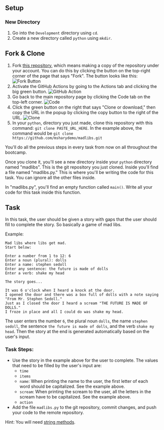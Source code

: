 ## Setup

### New Directory

1. Go into the `Development` directory using `cd`.
2. Create a new directory called `python` using `mkdir`.

## Fork & Clone

1. Fork [this repository](https://github.com/JoinCODED/madlibs), which means making a copy of the repository under your account. You can do this by clicking the button on the top-right corner of the page that says "Fork". The button looks like this:
    ![Fork Button](https://imgur.com/KmH4Fp4.jpg)
2. Activate the GitHub Actions by going to the Actions tab and clicking the big green button.
    ![GitHub Action](https://i.gyazo.com/4ad622c46ce2fdb8ffe4dad63e206d47.gif)
4. Go back to the main repository page by clicking the Code tab on the top-left corner.
    ![Code](https://i.gyazo.com/e666afa70fd87e36cf8a82c24011811f.gif)
5. Click the green button on the right that says "Clone or download," then copy the URL in the popup by clicking the copy button to the right of the URL.
    ![Clone](https://i.gyazo.com/5129e26ff760d6a027a6df253e5f0584.gif)
    <!-- isn't it better to say "clone this repo by running this command instead of with this command? -->
6. In your `python`, directory you just made, clone this repository with this command: `git clone PASTE_URL_HERE`. In the example above, the command would be `git clone https://github.com/msharydemo/madlibs.git`

You'll do all the previous steps in every task from now on all throughout the bootcamp.

Once you clone it, you'll see a new directory inside your `python` directory named "madlibs". This is the git repository you just cloned. Inside you'll find a file named "madlibs.py." This is where you'll be writing the code for this task. You can ignore all the other files inside.

In "madlibs.py", you'll find an empty function called `main()`. Write all your code for this task inside this function.

## Task 

In this task, the user should be given a story with gaps that the user should fill to complete the story. So basically a game of mad libs.

Example:
```
Mad libs where libs get mad.
Start below:

Enter a number from 1 to 12: 6
Enter a noun (plural): dolls
Enter a name: stephen sedoll
Enter any sentence: the future is made of dolls
Enter a verb: shake my head

The story goes...

It was 6 o'clock when I heard a knock at the door.
I opened the door and there was a box full of dolls with a note saying "From Mr. Stephen Sedoll."
Just as I closed the door I heard a scream "THE FUTURE IS MADE OF DOLLS."
I froze in place and all I could do was shake my head.
```

The user enters the number `6`, the plural noun `dolls`, the name `stephen sedoll`, the sentence `the future is made of dolls`, and the verb `shake my head`. Then the story at the end is generated automatically based on the user's input.

### Task Steps:

* Use the story in the example above for the user to complete. The values that need to be filled by the user's input are:
    * `time`
    * `items`
    * `name`: When printing the name to the user, the first letter of each word should be capitalized. See the example above.
    * `scream`: When printing the scream to the user, all the letters in the scream have to be capitalized. See the example above.
    * `action`
* Add the file `madlibs.py` to the git repository, commit changes, and push your code to the remote repository.

Hint: You will need [string methods](https://www.w3schools.com/python/python_ref_string.asp).
